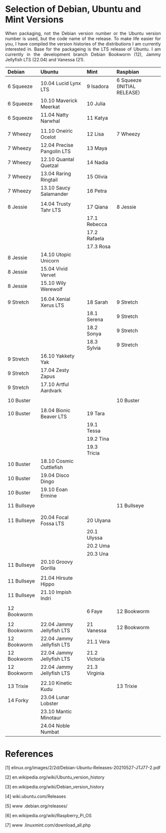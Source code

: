 # Selection of Debian, Ubuntu and Mint Versions

<p align="justify">When packaging, not the Debian version number or the Ubuntu version number is used, but the code name of the release. To make life easier for you, I have compiled the version histories of the distributions I am currently interested in. Base for the packageing is the LTS release of Ubuntu. I am currently in the development branch Debian Bookworm (12), Jammy Jellyfish LTS (22.04) and Vanessa (21).</p>

| Debian               | Ubuntu                     | Mint                | Raspbian                    | 
| :------------------- | :------------------------- | :------------------ | :-------------------------- |
| 6 Squeeze            | 10.04 Lucid Lynx LTS       | 9 Isadora           | 6 Squeeze (INITIAL RELEASE) |  
| 6 Squeeze            | 10.10 Maverick Meerkat     | 10 Julia            |                             |
| 6 Squeeze            | 11.04 Natty Narwhal        | 11 Katya            |                             |
|                      |                            |                     |                             |
| 7 Wheezy             | 11.10 Oneiric Ocelot       | 12 Lisa             | 7 Wheezy                    |
| 7 Wheezy             | 12.04 Precise Pangolin LTS | 13 Maya             |                             | 
| 7 Wheezy             | 12.10 Quantal Quetzal      | 14 Nadia            |                             | 
| 7 Wheezy             | 13.04 Raring Ringtail      | 15 Olivia           |                             | 
| 7 Wheezy             | 13.10 Saucy Salamander     | 16 Petra            |                             |
|                      |                            |                     |                             |
| 8 Jessie             | 14.04 Trusty Tahr LTS      | 17 Qiana            | 8 Jessie                    |
|                      |                            | 17.1 Rebecca        |                             |
|                      |                            | 17.2 Rafaela	      |                             |
|                      |                            | 17.3 Rosa           |                             |
| 8 Jessie             | 14.10 Utopic Unicorn       |                     |                             | 
| 8 Jessie             | 15.04 Vivid Vervet         |                     |                             | 
| 8 Jessie             | 15.10 Wily Werewolf        |                     |                             | 
|                      |                            |                     |                             |
| 9 Stretch            | 16.04 Xenial Xerus LTS     | 18 Sarah            | 9 Stretch                   | 
|                      |                            | 18.1 Serena         | 9 Stretch                   | 
|                      |                            | 18.2 Sonya          | 9 Stretch                   | 
|                      |                            | 18.3 Sylvia         | 9 Stretch                   | 
| 9 Stretch            | 16.10 Yakkety Yak          |                     |                             | 
| 9 Stretch            | 17.04 Zesty Zapus          |                     |                             | 
| 9 Stretch            | 17.10 Artful Aardvark      |                     |                             | 
|                      |                            |                     |                             |
| 10 Buster            |                            |                     | 10 Buster                   |
|                      |                            |                     |                             |
| 10 Buster            | 18.04 Bionic Beaver LTS    | 19 Tara             |                             |
|                      |                            | 19.1 Tessa          |                             |
|                      |                            | 19.2 Tina           |                             |
|                      |                            | 19.3 Tricia         |                             |
| 10 Buster            | 18.10 Cosmic Cuttlefish    |                     |                             |
| 10 Buster            | 19.04 Disco Dingo          |                     |                             |
| 10 Buster            | 19.10 Eoan Ermine          |                     |                             |
|                      |                            |                     |                             |
| 11 Bullseye          |                            |                     | 11 Bullseye                 |
|                      |                            |                     |                             |
|                      |                            |                     |                             |
| 11 Bullseye          | 20.04 Focal Fossa LTS      | 20	Ulyana          |                             |
|                      |                            | 20.1	Ulyssa        |                             |
|                      |                            | 20.2	Uma           |                             |
|                      |                            | 20.3	Una           |                             |
| 11 Bullseye          | 20.10 Groovy Gorilla       |                     |                             | 
|                      |                            |                     |                             |
| 11 Bullseye          | 21.04 Hirsute Hippo        |                     |                             |
| 11 Bullseye          | 21.10 Impish Indri         |                     |                             |
|                      |                            |                     |                             |
| 12 Bookworm          |                            | 6 Faye              | 12 Bookworm                 |
|                      |                            |                     |                             |
| 12 Bookworm          | 22.04 Jammy Jellyfish LTS  | 21 Vanessa          | 12 Bookworm                 |
| 12 Bookworm          | 22.04 Jammy Jellyfish LTS  | 21.1 Vera           |                             |
| 12 Bookworm          | 22.04 Jammy Jellyfish LTS  | 21.2 Victoria       |                             |
| 12 Bookworm          | 22.04 Jammy Jellyfish LTS  | 21.3 Virginia       |                             |
|                      |                            |                     |                             |
| 13 Trixie	           | 22.10 Kinetic Kudu         |                     | 13 Trixie                   |
| 14 Forky	           | 23.04 Lunar Lobster        |                     |                             |
|                      | 23.10 Mantic Minotaur      |                     |                             |
|                      | 24.04 Noble Numbat         |                     |                             |

# References

[1]    elinux.org/images/2/2d/Debian-Ubuntu-Releases-20210527-JTJ77-2.pdf

[2]    en.wikipedia.org/wiki/Ubuntu_version_history

[3]    en.wikipedia.org/wiki/Debian_version_history

[4]    wiki.ubuntu.com/Releases

[5]    www .debian.org/releases/

[6]    en.wikipedia.org/wiki/Raspberry_Pi_OS

[7]    www .linuxmint.com/download_all.php







